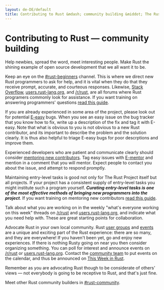 ```yaml
---
layout: de-DE/default
title: Contributing to Rust &mdash; community building &middot; The Rust Programming Language
---
```


# Contributing to Rust &mdash; community building

Help newbies, spread the word, meet interesting people. Make Rust the
shining example of open source development that we all want it to be.

Keep an eye on the [#rust-beginners] channel. This is where we direct
new Rust programmers to ask for help, and it is vital when they do
that they receive prompt, accurate, and courteous responses. Likewise,
[Stack Overflow], [users.rust-lang.org], and [/r/rust], are all forums
where Rust programers commonly look for assistance. If you want
training on answering programmers' questions [read this
guide][helpful].

If you are already experienced in some area of the project, please
look out for potential [E-easy] bugs. When you see an
easy issue on the bug tracker that you know how to fix, write up a
description of the fix and tag it with E-easy. Note that what is
obvious to you is not obvious to a new Rust contributor, and its
important to describe the problem and the solution clearly. It is
thus also helpful to triage E-easy bugs for poor descrptions and
improve them.

Experienced developers who are patient and communicate clearly should
consider [mentoring new contributors][mentor]. Tag easy issues with
[E-mentor] and mention in a comment that you will mentor. Expect people
to contact you about the issue, and attempt to respond promptly.

Maintaining entry-level tasks is good not only for The Rust Project
itself but all projects. If your project has a consistent supply of
entry-level tasks you might institute such a program
yourself. ***Curating entry-level tasks is one of the most effective
methods of bringing new programmers into the project***. If you want
training on mentoring new contributors [read this
guide][mentor-guide].

Talk about what you are working on in the weekly "what's everyone
working on this week" threads on [/r/rust] and [users.rust-lang.org],
and indicate what you need help with. These are great starting points
for collaboration.

Advocate Rust in your own local community. Rust [user groups] and [events]
are a unique and exciting part of the Rust experience: there are so
many, and they are everywhere! If you haven't been yet, go and enjoy
new experiences. If there is nothing Rusty going on near you then
consider organizing something. You can poll for interest and announce
events on [/r/rust] or [users.rust-lang.org]. Contact the [community
team] to put events on the calendar, and thus be announced on [This
Week in Rust].

Remember as you are advocating Rust though to be considerate of
others' views &mdash; not everybody is going to be receptive to Rust, and
that's just fine.

Meet other Rust community builders in [#rust-community].

<!--
Other ideas:
TWIR, podcasts.

experience reports
conf talks

Conduct training on Rust. (link to training material).
-->

[#rust-beginners]: https://client00.chat.mibbit.com/?server=irc.mozilla.org&channel=%23rust-beginners
[#rust-community]: https://client00.chat.mibbit.com/?server=irc.mozilla.org&channel=%23rust-community
[/r/rust]: https://reddit.com/r/rust
[E-easy]: https://github.com/rust-lang/rust/issues?q=is%3Aopen+is%3Aissue+label%3AE-easy
[E-mentor]: https://github.com/rust-lang/rust/issues?q=is%3Aopen+is%3Aissue+label%3AE-easy+label%3AE-mentor
[Stack Overflow]: https://stackoverflow.com/questions/tagged/rust
[This Week in Rust]: https://this-week-in-rust.org
[community team]: https://www.rust-lang.org/team.html#Community
[events]: https://www.google.com/calendar/embed?src=apd9vmbc22egenmtu5l6c5jbfc@group.calendar.google.com
[helpful]: https://codeblog.jonskeet.uk/2009/02/17/answering-technical-questions-helpfully/
[mentor]: https://users.rust-lang.org/t/mentoring-newcomers-to-the-rust-ecosystem/3088
[mentor-guide]: https://manishearth.github.io/blog/2016/01/03/making-your-open-source-project-newcomer-friendly/
[user groups]: user-groups.html
[users.rust-lang.org]: https://users.rust-lang.org

